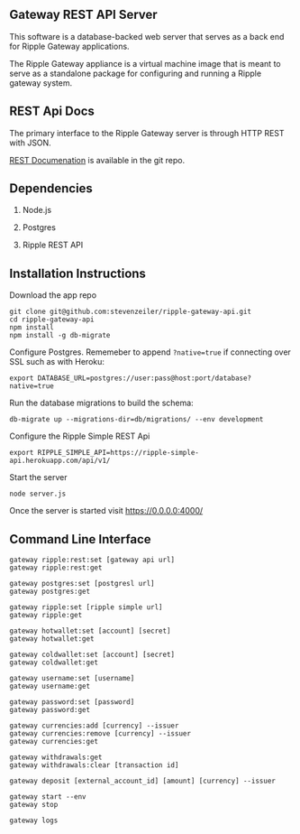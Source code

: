 ## Gateway REST API Server

This software is a database-backed web server that serves as a
back end for Ripple Gateway applications.

The Ripple Gateway appliance is a virtual machine image that
is meant to serve as a standalone package for configuring
and running a Ripple gateway system.

## REST Api Docs

The primary interface to the Ripple Gateway server is through HTTP REST with JSON.

[REST Documenation](./doc/rest.md) is available in the git repo.

## Dependencies

1. Node.js

2. Postgres

3. Ripple REST API

## Installation Instructions

Download the app repo

    git clone git@github.com:stevenzeiler/ripple-gateway-api.git
    cd ripple-gateway-api
    npm install
    npm install -g db-migrate

Configure Postgres. Rememeber to append `?native=true` if connecting over SSL such as with Heroku:

    export DATABASE_URL=postgres://user:pass@host:port/database?native=true

Run the database migrations to build the schema: 

    db-migrate up --migrations-dir=db/migrations/ --env development

Configure the Ripple Simple REST Api

    export RIPPLE_SIMPLE_API=https://ripple-simple-api.herokuapp.com/api/v1/

Start the server

    node server.js

Once the server is started visit https://0.0.0.0:4000/

## Command Line Interface

    gateway ripple:rest:set [gateway api url]
    gateway ripple:rest:get

    gateway postgres:set [postgresl url]
    gateway postgres:get

    gateway ripple:set [ripple simple url]
    gateway ripple:get

    gateway hotwallet:set [account] [secret]  
    gateway hotwallet:get

    gateway coldwallet:set [account] [secret]
    gateway coldwallet:get

    gateway username:set [username]
    gateway username:get

    gateway password:set [password]
    gateway password:get

    gateway currencies:add [currency] --issuer
    gateway currencies:remove [currency] --issuer
    gateway currencies:get

    gateway withdrawals:get
    gateway withdrawals:clear [transaction id]

    gateway deposit [external_account_id] [amount] [currency] --issuer

    gateway start --env
    gateway stop

    gateway logs

